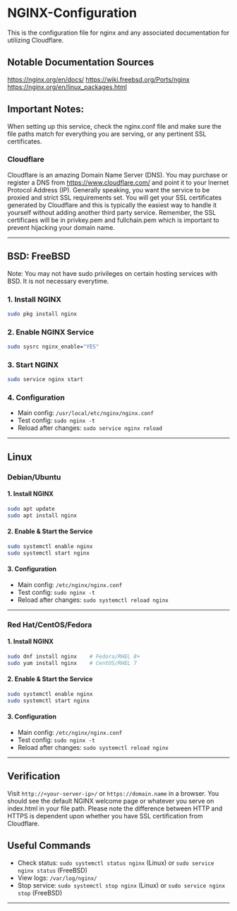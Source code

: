 # NGINX-Configuration
This is the configuration file for nginx and any associated documentation for utilizing Cloudflare.

## Notable Documentation Sources
https://nginx.org/en/docs/
https://wiki.freebsd.org/Ports/nginx
https://nginx.org/en/linux_packages.html

## Important Notes:
When setting up this service, check the nginx.conf file and make sure the file paths match for everything you are serving, or any pertinent SSL certificates.

### Cloudflare
Cloudflare is an amazing Domain Name Server (DNS). You may purchase or register a DNS from https://www.cloudflare.com/ and point it to your Inernet Protocol Address (IP). Generally speaking, you want the service to be proxied and strict SSL requirements set. You will get your SSL certificates generated by Cloudflare and this is typically the easiest way to handle it yourself without adding another third party service. Remember, the SSL certificaes will be in privkey.pem and fullchain.pem which is important to prevent hijacking your domain name.

---

## BSD: FreeBSD

Note: You may not have sudo privileges on certain hosting services with BSD. It is not necessary everytime.

### 1. Install NGINX

```sh
sudo pkg install nginx
```

### 2. Enable NGINX Service

```sh
sudo sysrc nginx_enable="YES"
```

### 3. Start NGINX

```sh
sudo service nginx start
```

### 4. Configuration

- Main config: `/usr/local/etc/nginx/nginx.conf`
- Test config: `sudo nginx -t`
- Reload after changes: `sudo service nginx reload`

---

## Linux

### Debian/Ubuntu

#### 1. Install NGINX

```sh
sudo apt update
sudo apt install nginx
```

#### 2. Enable & Start the Service

```sh
sudo systemctl enable nginx
sudo systemctl start nginx
```

#### 3. Configuration

- Main config: `/etc/nginx/nginx.conf`
- Test config: `sudo nginx -t`
- Reload after changes: `sudo systemctl reload nginx`

---

### Red Hat/CentOS/Fedora

#### 1. Install NGINX

```sh
sudo dnf install nginx    # Fedora/RHEL 8+
sudo yum install nginx    # CentOS/RHEL 7
```

#### 2. Enable & Start the Service

```sh
sudo systemctl enable nginx
sudo systemctl start nginx
```

#### 3. Configuration

- Main config: `/etc/nginx/nginx.conf`
- Test config: `sudo nginx -t`
- Reload after changes: `sudo systemctl reload nginx`

---

## Verification

Visit `http://<your-server-ip>/` or `https://domain.name` in a browser. You should see the default NGINX welcome page or whatever you serve on index.html in your file path.
Please note the difference between HTTP and HTTPS is dependent upon whether you have SSL certification from Cloudflare.

## Useful Commands

- Check status: `sudo systemctl status nginx` (Linux) or `sudo service nginx status` (FreeBSD)
- View logs: `/var/log/nginx/`
- Stop service: `sudo systemctl stop nginx` (Linux) or `sudo service nginx stop` (FreeBSD)

---
